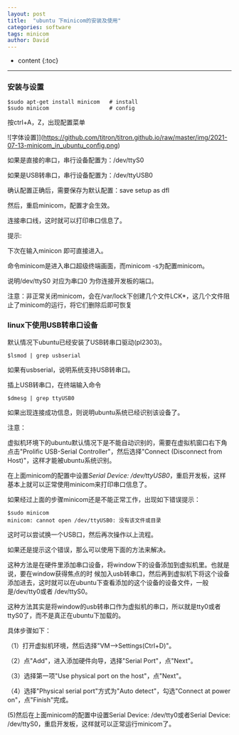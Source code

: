 ```yaml
---
layout: post
title:  "ubuntu 下minicom的安装及使用"
categories: software
tags: minicom
author: David
---
```


* content
{:toc}

---

### 安装与设置

```
$sudo apt-get install minicom   # install
$sudo minicom                   # config
```
按ctrl+A，Z，出现配置菜单

![字体设置]](https://github.com/titron/titron.github.io/raw/master/img/2021-07-13-minicom_in_ubuntu_config.png)

如果是直接的串口，串行设备配置为：/dev/ttyS0

如果是USB转串口，串行设备配置为：/dev/ttyUSB0

确认配置正确后，需要保存为默认配置：save setup as dfl

然后，重启minicom，配置才会生效。

连接串口线，这时就可以打印串口信息了。

提示:

下次在输入minicon 即可直接进入。				

命令minicom是进入串口超级终端画面，而minicom -s为配置minicom。				

说明/dev/ttyS0 对应为串口0 为你连接开发板的端口。				
					
注意：非正常关闭minicom，会在/var/lock下创建几个文件LCK*，这几个文件阻止了minicom的运行，将它们删除后即可恢复				


### linux下使用USB转串口设备

默认情况下ubuntu已经安装了USB转串口驱动(pl2303)。

```
$lsmod | grep usbserial
```

如果有usbserial，说明系统支持USB转串口。


插上USB转串口，在终端输入命令

```
$dmesg | grep ttyUSB0
```

如果出现连接成功信息，则说明ubuntu系统已经识别该设备了。

注意：

虚拟机环境下的ubuntu默认情况下是不能自动识别的，需要在虚拟机窗口右下角点击"Prolific USB-Serial Controller"，然后选择"Connect (Disconnect from Host)"，这样才能被ubuntu系统识别。

在上面minicom的配置中设置*Serial Device: /dev/ttyUSB0*，重启开发板，这样基本上就可以正常使用minicom来打印串口信息了。 

如果经过上面的步骤minicom还是不能正常工作，出现如下错误提示：

```
$sudo minicom
minicom: cannot open /dev/ttyUSB0: 没有该文件或目录
```

这时可以尝试换一个USB口，然后再次操作以上流程。 

如果还是提示这个错误，那么可以使用下面的方法来解决。

这种方法是在硬件里添加串口设备，将window下的设备添加到虚拟机里。也就是说，要在window获得焦点的时
候加入usb转串口，然后再到虚拟机下将这个设备添加进去，这时就可以在ubuntu下查看添加的这个设备的设备文件，一般是/dev/tty0或者
/dev/ttyS0。

这种方法其实是将window的usb转串口作为虚拟机的串口，所以就是tty0或者ttyS0了，而不是真正在ubuntu下加载的。

具体步骤如下：

（1）打开虚拟机环境，然后选择"VM-->Settings(Ctrl+D)"。

（2）点"Add"，进入添加硬件向导，选择"Serial Port"，点"Next"。

（3）选择第一项"Use physical port on the host"，点"Next"。

（4）选择"Physical serial port"方式为"Auto detect"，勾选"Connect at power on"，点"Finish"完成。

(5)然后在上面minicom的配置中设置Serial Device: /dev/tty0或者Serial Device: /dev/ttyS0，重启开发板，这样就可以正常运行minicom了。

